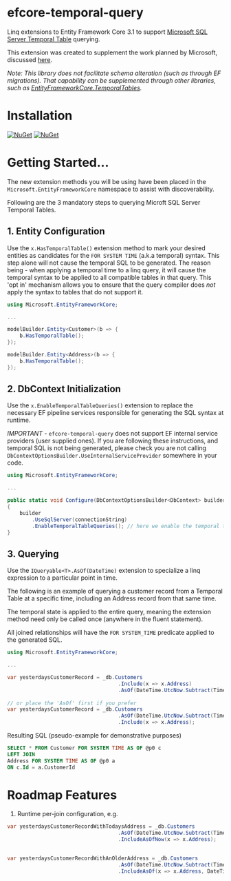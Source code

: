# efcore-temporal-query

Linq extensions to Entity Framework Core 3.1 to support [Microsoft SQL Server Temporal Table](https://docs.microsoft.com/en-us/sql/relational-databases/tables/temporal-tables) querying.

This extension was created to supplement the work planned by Microsoft, discussed [here](https://github.com/dotnet/efcore/issues/4693).

*Note: This library does not facilitate schema alteration (such as through EF migrations).
That capability can be supplemented through other libraries, such as [EntityFrameworkCore.TemporalTables](https://github.com/findulov/EntityFrameworkCore.TemporalTables).*

# Installation
[![NuGet](https://img.shields.io/nuget/v/Dabble.EntityFrameworkCore.Temporal.Query.svg)](https://www.nuget.org/packages/Dabble.EntityFrameworkCore.Temporal.Query/)
[![NuGet](https://img.shields.io/nuget/dt/Dabble.EntityFrameworkCore.Temporal.Query.svg)](https://www.nuget.org/packages/Dabble.EntityFrameworkCore.Temporal.Query/)

# Getting Started...
The new extension methods you will be using have been placed in the `Microsoft.EntityFrameworkCore` namespace
to assist with discoverability.

Following are the 3 mandatory steps to querying Microft SQL Server Temporal Tables.


## 1. Entity Configuration

Use the `x.HasTemporalTable()` extension method to mark your desired entities as candidates for the `FOR SYSTEM TIME` (a.k.a temporal) syntax.
This step alone will not cause the temporal SQL to be generated.
The reason being - when applying a temporal time to a linq query, it will cause the temporal syntax to be applied to all compatible tables in that query.
This 'opt in' mechanism allows you to ensure that the query compiler does _not_ apply the syntax to tables that do not support it.

```csharp
using Microsoft.EntityFrameworkCore;

...

modelBuilder.Entity<Customer>(b => {
    b.HasTemporalTable();
});

modelBuilder.Entity<Address>(b => {
    b.HasTemporalTable();
});
```


## 2. DbContext Initialization

Use the `x.EnableTemporalTableQueries()` extension to replace the necessary EF pipeline services responsible for generating the SQL syntax at runtime.

*IMPORTANT* - `efcore-temporal-query` does not support EF internal service providers (user supplied ones). If you are following these instructions, and temporal SQL is not being generated, please check you are not calling `DbContextOptionsBuilder.UseInternalServiceProvider` somewhere in your code.

```csharp
using Microsoft.EntityFrameworkCore;

...

public static void Configure(DbContextOptionsBuilder<DbContext> builder, string connectionString)
{
    builder
        .UseSqlServer(connectionString)
        .EnableTemporalTableQueries(); // here we enable the temporal table sql generator
}
```

## 3. Querying

Use the `IQueryable<T>.AsOf(DateTime)` extension to specialize a linq expression to a particular point in time.

The following is an example of querying a customer record from a Temporal Table at a specific
time, including an Address record from that same time.

The temporal state is applied to the entire query, meaning the extension method need only be called once (anywhere in the fluent statement).

All joined relationships will have the `FOR SYSTEM_TIME` predicate applied to the generated SQL.

```csharp
using Microsoft.EntityFrameworkCore;

...

var yesterdaysCustomerRecord = _db.Customers
                                    .Include(x => x.Address)
                                    .AsOf(DateTime.UtcNow.Subtract(TimeSpan.FromDays(1)));
                                    
// or place the 'AsOf' first if you prefer
var yesterdaysCustomerRecord = _db.Customers
                                    .AsOf(DateTime.UtcNow.Subtract(TimeSpan.FromDays(1)))
                                    .Include(x => x.Address);

```

Resulting SQL (pseudo-example for demonstrative purposes)

```sql
SELECT * FROM Customer FOR SYSTEM TIME AS OF @p0 c 
LEFT JOIN 
Address FOR SYSTEM TIME AS OF @p0 a 
ON c.Id = a.CustomerId
```

# Roadmap Features
1. Runtime per-join configuration, e.g.
```csharp
var yesterdaysCustomerRecordWithTodaysAddress = _db.Customers
                                    .AsOf(DateTime.UtcNow.Subtract(TimeSpan.FromDays(1)))
                                    .IncludeAsOfNow(x => x.Address);
                                    

var yesterdaysCustomerRecordWithAnOlderAddress = _db.Customers
                                    .AsOf(DateTime.UtcNow.Subtract(TimeSpan.FromDays(1)))
                                    .IncludeAsOf(x => x.Address, DateTime.UtcNow.Subtract(TimeSpan.FromHours(1)));
                                    
```
